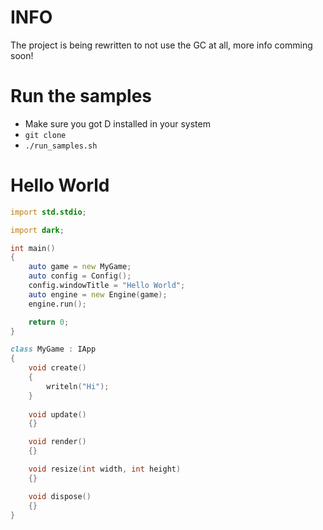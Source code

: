 # INFO

The project is being rewritten to not use the GC at all, more info comming soon!


# Run the samples

- Make sure you got D installed in your system
- ```git clone ```
- ``./run_samples.sh``

# Hello World

```D
import std.stdio;

import dark;

int main()
{
    auto game = new MyGame;
    auto config = Config();
    config.windowTitle = "Hello World";
    auto engine = new Engine(game);
    engine.run();

    return 0;
}

class MyGame : IApp
{
    void create()
    {
        writeln("Hi");
    }
    
    void update()
    {}

    void render()
    {}

    void resize(int width, int height)
    {}

    void dispose()
    {}
}

```
